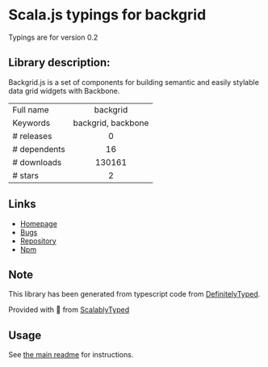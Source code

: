 
# Scala.js typings for backgrid

Typings are for version 0.2

## Library description:
Backgrid.js is a set of components for building semantic and easily stylable data grid widgets with Backbone.

|                    |                 |
| ------------------ | :-------------: |
| Full name          | backgrid |
| Keywords           | backgrid, backbone |
| # releases         | 0 |
| # dependents       | 16 |
| # downloads        | 130161 |
| # stars            | 2 |

## Links
- [Homepage](http://backgridjs.com/)
- [Bugs](https://github.com/cloudflare/backgrid/issues)
- [Repository](https://github.com/cloudflare/backgrid)
- [Npm](https://www.npmjs.com/package/backgrid)
    


## Note
This library has been generated from typescript code from [DefinitelyTyped](https://definitelytyped.org).

Provided with :purple_heart: from [ScalablyTyped](https://github.com/oyvindberg/ScalablyTyped)

## Usage
See [the main readme](../../readme.md) for instructions.


